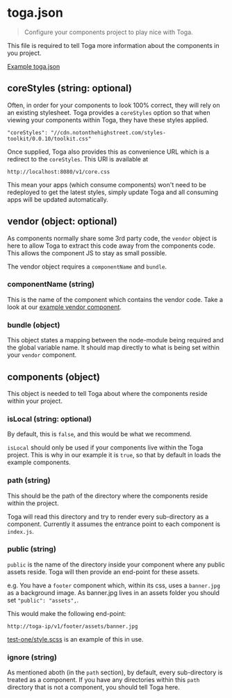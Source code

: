 # toga.json

 > Configure your components project to play nice with Toga.

This file is required to tell Toga more information about the components in you project.

[Example toga.json](/components/toga.json)

## coreStyles (string: optional)

Often, in order for your components to look 100% correct, they will rely on an existing stylesheet.
Toga provides a `coreStyles` option so that when viewing your components within Toga, they have these styles applied.

 `"coreStyles": "//cdn.notonthehighstreet.com/styles-toolkit/0.0.10/toolkit.css"`

Once supplied, Toga also provides this as convenience URL which is a redirect to the `coreStyles`.  This URl is available at

`http://localhost:8080/v1/core.css`

This mean your apps (which consume components) won't need to be redeployed to get the latest styles,
simply update Toga and all consuming apps will be updated automatically.

## vendor (object: optional)

As components normally share some 3rd party code, the `vendor` object is here to allow Toga to extract this code away from the components code.
This allows the component JS to stay as small possible.

The vendor object requires a `componentName` and `bundle`.

### componentName (string)

This is the name of the component which contains the vendor code.
Take a look at our [example vendor component](/tests/e2e/components/vendor/index.js).

### bundle (object)

This object states a mapping between the node-module being required and the global variable name.
It should map directly to what is being set within your `vendor` component.

## components (object)

This object is needed to tell Toga about where the components reside within your project.

### isLocal (string: optional)

By default, this is `false`, and this would be what we recommend.

`isLocal` should only be used if your components live within the Toga project.
This is why in our example it is `true`, so that by default in loads the example components.

### path (string)

This should be the path of the directory where the components reside within the project.

Toga will read this directory and try to render every sub-directory as a component.
Currently it assumes the entrance point to each component is `index.js`.

### public (string)

`public` is the name of the directory inside your component where any public assets reside.
Toga will then provide an end-point for these assets.

e.g. You have a `footer` component which, within its css, uses a `banner.jpg` as a background image.
As banner.jpg lives in an assets folder you should set `"public": "assets",`.

This would make the following end-point:

`http://toga-ip/v1/footer/assets/banner.jpg`

[test-one/style.scss](/tests/e2e/components/test-one/styles.scss) is an example of this in use.

### ignore (string)

As mentioned aboth (in the `path` section), by default, every sub-directory is treated as a component.
If you have any directories within this `path` directory that is not a component, you should tell Toga here.
